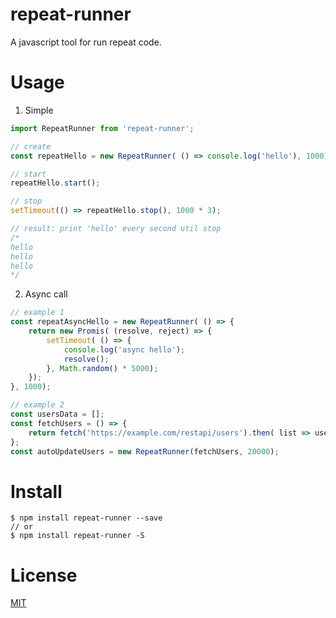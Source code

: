 # repeat-runner
A javascript tool for run repeat code.


# Usage

1. Simple
```js
import RepeatRunner from 'repeat-runner';

// create 
const repeatHello = new RepeatRunner( () => console.log('hello'), 1000);

// start
repeatHello.start(); 

// stop
setTimeout(() => repeatHello.stop(), 1000 * 3);

// result: print 'hello' every second util stop 
/*
hello
hello
hello
*/
```

2. Async call
```js
// example 1
const repeatAsyncHello = new RepeatRunner( () => {
    return new Promis( (resolve, reject) => {
        setTimeout( () => {
            console.log('async hello');
            resolve();
        }, Math.random() * 5000);
    });
}, 1000);

// example 2
const usersData = [];
const fetchUsers = () => {
    return fetch('https://example.com/restapi/users').then( list => usersData = list);
};
const autoUpdateUsers = new RepeatRunner(fetchUsers, 20000);
```


# Install 
```shell
$ npm install repeat-runner --save
// or
$ npm install repeat-runner -S
```


# License
[MIT](https://opensource.org/licenses/MIT) 